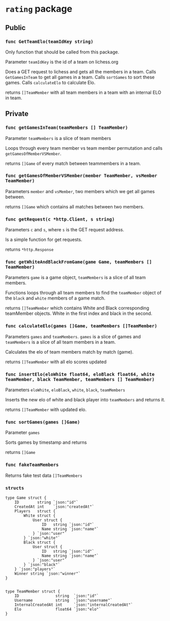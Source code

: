 # `rating` package

## Public

### `func GetTeamElo(teamIdKey string)`
Only function that should be called from this package.

Parameter `teamIdKey` is the id of a team on lichess.org

Does a GET request to lichess and gets all the members in a team. Calls `GetGamesInTeam` to get all games in a team. 
Calls `sortGames` to sort these games. Calls `calculateElo` to calculate Elo. 

returns `[]TeamMember` with all team members in a team with an internal ELO in team.

## Private

### `func getGamesInTeam(teamMembers [] TeamMember)`
Parameter `teamMembers` is a slice of team members

Loops through every team member vs team member permutation and calls `getGamesOfMemberVSMember`.

returns `[]Game` of every match between teammembers in a team.

### `func getGamesOfMemberVSMember(member TeamMember, vsMember TeamMember)`
Parameters `member` and `vsMember`, two members which we get all games between.

returns `[]Game` which contains all matches between two members.

### `func getRequest(c *http.Client, s string)`
Parameters `c` and `s`, where `s` is the GET request address.

Is a simple function for get requests.

returns `*http.Response`

### `func getWhiteAndBlackFromGame(game Game, teamMembers [] TeamMember)`
Parameters `game` is a game object, `teamMembers` is a slice of all team members.

Functions loops through all team members to find the `teamMember` object of the `black` and `white` members of a game match.

returns `[]TeamMember` which contains White and Black corresponding teamMember objects. White in the first index and black in the second.

### `func calculateElo(games []Game, teamMembers []TeamMember)`
Parameters `games` and `teamMembers`. `games` is a slice of games and `teamMembers` is a slice of all team members in a team.

Calculates the elo of team members match by match (game). 

returns `[]TeamMember` with all elo scores updated

### `func insertElo(eloWhite float64, eloBlack float64, white TeamMember, black TeamMember, teamMembers [] TeamMember)`
Parameters  `eloWhite`, `eloBlack`, `white`, `black`, `teamMembers`

Inserts the new elo of white and black player into `teamMembers` and returns it.

returns `[]TeamMember` with updated elo.

### `func sortGames(games []Game)`
Parameter `games`

Sorts games by timestamp and returns

returns `[]Game`

### `func fakeTeamMembers`
Returns fake test data `[]TeamMembers`

### `structs`

    type Game struct {
    	ID        string `json:"id"`
    	CreatedAt int    `json:"createdAt"`
    	Players   struct {
    		White struct {
    			User struct {
    				ID   string `json:"id"`
    				Name string `json:"name"`
    			} `json:"user"`
    		} `json:"white"`
    		Black struct {
    			User struct {
    				ID   string `json:"id"`
    				Name string `json:"name"`
    			} `json:"user"`
    		} `json:"black"`
    	} `json:"players"`
    	Winner string `json:"winner"`
    }


    type TeamMember struct {
    	ID                string  `json:"id"`
    	Username          string  `json:"username"`
    	InternalCreatedAt int     `json:"internalCreatedAt"`
    	Elo               float64 `json:"elo"`
    }
